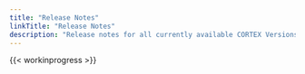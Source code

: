 ```yaml
---
title: "Release Notes"
linkTitle: "Release Notes"
description: "Release notes for all currently available CORTEX Versions."
---
```


{{< workinprogress >}}
